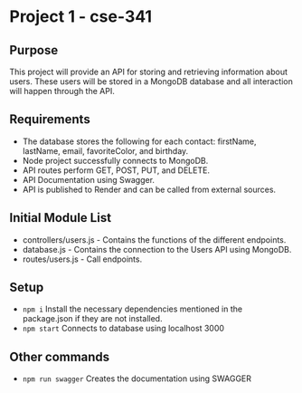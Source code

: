 # Project 1  - cse-341

## Purpose 
This project will provide an API for storing and retrieving information about users. These users will be stored in a MongoDB database and all interaction will happen through the API.

## Requirements
- The database stores the following for each contact: firstName, lastName, email, favoriteColor, and birthday.
- Node project successfully connects to MongoDB.
- API routes perform GET, POST, PUT, and DELETE.
- API Documentation using Swagger.
- API is published to Render and can be called from external sources.


## Initial Module List
- controllers/users.js  -  Contains the functions of the different endpoints.
- database.js  -  Contains the connection to the Users API using MongoDB.
- routes/users.js  -  Call endpoints.


## Setup
- `npm i`   Install the necessary dependencies mentioned in the package.json if they are not installed.
- `npm start`  Connects to database using localhost 3000


## Other commands
- `npm run swagger`  Creates the documentation using SWAGGER